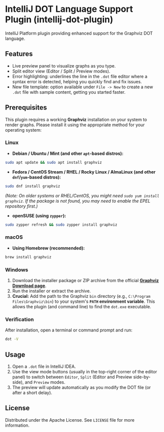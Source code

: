 # IntelliJ DOT Language Support Plugin (intellij-dot-plugin)

IntelliJ Platform plugin providing enhanced support for the Graphviz DOT language.

## Features

* Live preview panel to visualize graphs as you type.
* Split editor view (Editor / Split / Preview modes).
* Error highlighting: underlines the line in the `.dot` file editor where a syntax error is detected, helping you quickly find and fix issues.
* New file template: option available under `File -> New` to create a new `.dot` file with sample content, getting you started faster.
## Prerequisites

This plugin requires a working **Graphviz** installation on your system to render graphs. Please install it using the appropriate method for your operating system:

### Linux

* **Debian / Ubuntu / Mint (and other `apt`-based distros):**
```bash
sudo apt update && sudo apt install graphviz
```

* **Fedora / CentOS Stream / RHEL / Rocky Linux / AlmaLinux (and other `dnf`/`yum`-based distros):**
```bash
sudo dnf install graphviz
```
*(Note: On older systems or RHEL/CentOS, you might need `sudo yum install graphviz`. If the package is not found, you may need to enable the EPEL repository first.)*

* **openSUSE (using `zypper`):**
```bash
sudo zypper refresh && sudo zypper install graphviz
```

### macOS

* **Using Homebrew (recommended):**
```bash
brew install graphviz
```

### Windows

1.  Download the installer package or ZIP archive from the official **[Graphviz Download page](https://graphviz.org/download/)**.
2.  Run the installer or extract the archive.
3.  **Crucial:** Add the path to the Graphviz `bin` directory (e.g., `C:\Program Files\Graphviz\bin`) to your system's **`PATH` environment variable**. This allows the plugin (and command line) to find the `dot.exe` executable.

### Verification

After installation, open a terminal or command prompt and run:
```bash
dot -V
```

## Usage

1.  Open a `.dot` file in IntelliJ IDEA.
2.  Use the view mode buttons (usually in the top-right corner of the editor panel) to switch between `Editor`, `Split` (Editor and Preview side-by-side), and `Preview` modes.
3.  The preview will update automatically as you modify the DOT file (or after a short delay).

## License

Distributed under the Apache License. See `LICENSE` file for more information.

